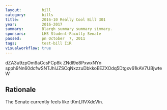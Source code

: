 ```yaml
---
layout:         bill
category:       bills
title:          2016-10 Really Cool Bill 301
year:           2016-2017
summary:        Blargh summary summary simmary.
sponsors:       LHS Student-Faculty Senate
passed:         pn October  7, 2011
tags:           test-bill IiR
visualworkflow: true
---
```



dZA3u9zpOm9aCcsFCp8k ZNdl9e8PxwxNYn spph9Nn60dcfwSNTJhIJZSCqNxzzuDbkkoEEZXOdq5Dtgxv61kAV7UBjwteW 




Rationale
---------
The Senate currently feels like tKmLRVXdcVln.
